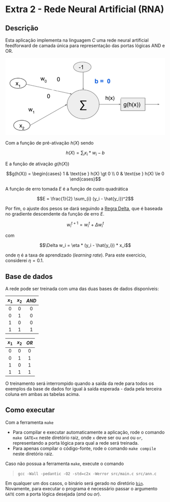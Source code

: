 # Extra 2 - Rede Neural Artificial (RNA)

## Descrição

Esta aplicação implementa na linguagem _C_ uma rede neural artificial feedforward de camada única para representação das portas lógicas AND e OR.

![Modelo da rede neural](network_model.png)

Com a função de pré-ativação $h(X)$ sendo

$$h(X) = \sum_{i} x_i * w_i - b$$

E a função de ativação $g(h(X))$

$$g(h(X)) = \begin{cases}
    1 & \text{se } h(X) \gt 0 \\
    0 & \text{se } h(X) \le 0
\end{cases}$$

A função de erro tomada $E$ é a função de custo quadrática

$$E = \frac{1}{2} \sum_{i} (y_i - \hat{y_i})^2$$

Por fim, o ajuste dos pesos se dará seguindo a [Regra Delta](https://en.wikipedia.org/wiki/Delta_rule), que é baseada no gradiente descendente da função de erro $E$.

$$w_{i}^{t + 1} = w_i^{t} + \Delta w_i^{t}$$

com

$$\Delta w_i = \eta * (y_i - \hat{y_i}) * x_i$$

onde $\eta$ é a taxa de aprendizado (_learning rate_). Para este exercicio, considerei $\eta = 0.1$.

## Base de dados

A rede pode ser treinada com uma das duas bases de dados disponíveis:

| $x_1$ | $x_2$ | $AND$ |
|:-----:|:-----:|:-----:|
| 0     | 0     | 0     |
| 0     | 1     | 0     |
| 1     | 0     | 0     |
| 1     | 1     | 1     |

| $x_1$ | $x_2$ | $OR$ |
|:-----:|:-----:|:----:|
| 0     | 0     | 0    |
| 0     | 1     | 1    |
| 1     | 0     | 1    |
| 1     | 1     | 1    |

O treinamento será interrompido quando a saída da rede para todos os exemplos da base de dados for igual à saída esperada - dada pela terceira coluna em ambas as tabelas acima.

## Como executar

Com a ferramenta `make`
  * Para compilar e executar automaticamente a aplicação, rode o comando `make GATE=x` neste diretório raiz, onde `x` deve ser ou `and` ou `or`, representando a porta lógica para qual a rede será treinada.
  * Para apenas compilar o código-fonte, rode o comando `make compile` neste diretório raiz.

Caso não possua a ferramenta `make`, execute o comando
> `gcc -Wall -pedantic -O2 -std=c2x -Werror src/main.c src/ann.c`

Em qualquer um dos casos, o binário será gerado no diretório [`bin`](bin/). Novamente, para executar o programa é necessário passar o argumento `GATE` com a porta lógica desejada (_and_ ou _or_).
